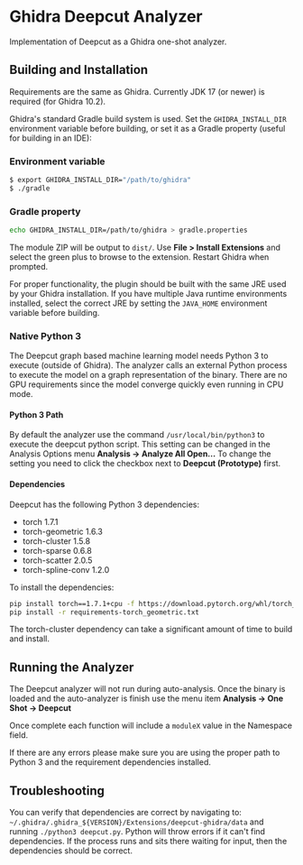 Ghidra Deepcut Analyzer
=======================

Implementation of Deepcut as a Ghidra one-shot analyzer. 

## Building and Installation
Requirements are the same as Ghidra.  Currently JDK 17 (or newer) is required (for Ghidra 10.2).

Ghidra's standard Gradle build system is used. Set the
`GHIDRA_INSTALL_DIR` environment variable before building, or set it as
a Gradle property (useful for building in an IDE):

### Environment variable
```bash
$ export GHIDRA_INSTALL_DIR="/path/to/ghidra"
$ ./gradle
```

### Gradle property
```bash
echo GHIDRA_INSTALL_DIR=/path/to/ghidra > gradle.properties
```

The module ZIP will be output to `dist/`. Use **File > Install
Extensions** and select the green plus to browse to the
extension. Restart Ghidra when prompted.

For proper functionality, the plugin should be built with the same JRE
used by your Ghidra installation. If you have multiple Java runtime
environments installed, select the correct JRE by setting the
`JAVA_HOME` environment variable before building.

### Native Python 3 
The Deepcut graph based machine learning model needs Python 3 to
execute (outside of Ghidra). The analyzer calls an external Python 
process to execute the model on a graph representation of the binary. 
There are no GPU requirements since the model converge quickly even 
running in CPU mode.

#### Python 3 Path
By default the analyzer use the command `/usr/local/bin/python3` to
execute the deepcut python script. This setting can be changed in the
Analysis Options menu **Analysis -> Analyze All Open...** To change the
setting you need to click the checkbox next to **Deepcut (Prototype)**
first.

#### Dependencies
Deepcut has the following Python 3 dependencies:

  - torch 1.7.1
  - torch-geometric 1.6.3
  - torch-cluster 1.5.8
  - torch-sparse 0.6.8
  - torch-scatter 2.0.5
  - torch-spline-conv 1.2.0

To install the dependencies:

```bash
pip install torch==1.7.1+cpu -f https://download.pytorch.org/whl/torch_stable.html
pip install -r requirements-torch_geometric.txt
```

The torch-cluster dependency can take a significant amount of time to
build and install.

## Running the Analyzer
The Deepcut analyzer will not run during auto-analysis. Once the binary
is loaded and the auto-analyzer is finish use the menu item **Analysis
-> One Shot -> Deepcut**

Once complete each function will include a `moduleX` value in the
Namespace field.

If there are any errors please make sure you are using the proper path
to Python 3 and the requirement dependencies installed.

## Troubleshooting
You can verify that dependencies are correct by navigating to:
`~/.ghidra/.ghidra_${VERSION}/Extensions/deepcut-ghidra/data`
and running `./python3 deepcut.py`.  Python will throw errors if it
can't find dependencies.  If the process runs and sits there waiting
for input, then the dependencies should be correct.